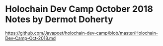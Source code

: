 # Holochain Dev Camp October 2018 Notes by Dermot Doherty

<https://github.com/Javapoet/holochain-dev-camp/blob/master/Holochain-Dev-Camp-Oct-2018.md>

